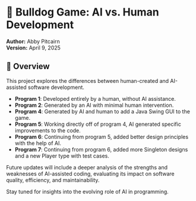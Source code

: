 # 🐶 Bulldog Game: AI vs. Human Development  

**Author:** Abby Pitcairn  
**Version:** April 9, 2025  

## 📌 Overview  

This project explores the differences between human-created and AI-assisted software development.  

- **Program 1**: Developed entirely by a human, without AI assistance.  
- **Program 2**: Generated by an AI with minimal human intervention.
- **Program 4**: Generated by AI and human to add a Java Swing GUI to the game.
- **Program 5**: Working directly off of program 4, AI generated specific improvements to the code.
- **Program 6**: Continuing from program 5, added better design principles with the help of AI.
- **Program 7**: Continuing from program 6, added more Singleton designs and a new Player type with test cases.

Future updates will include a deeper analysis of the strengths and weaknesses of AI-assisted coding, evaluating its impact on software quality, efficiency, and maintainability.  

Stay tuned for insights into the evolving role of AI in programming.
